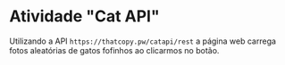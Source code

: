 # Atividade "Cat API" 

Utilizando a API `https://thatcopy.pw/catapi/rest` a página web carrega fotos aleatórias de gatos fofinhos ao clicarmos no botão.
